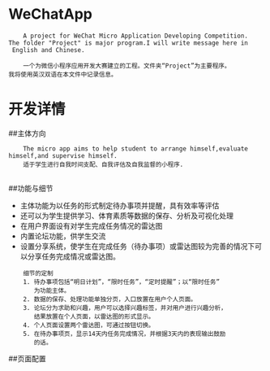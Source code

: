 # WeChatApp
```
    A project for WeChat Micro Application Developing Competition.
The folder "Project" is major program.I will write message here in
 English and Chinese.

    一个为微信小程序应用开发大赛建立的工程。文件夹“Project”为主要程序。
我将使用英汉双语在本文件中记录信息。
```
# 开发详情
##主体方向
```
    The micro app aims to help student to arrange himself,evaluate
himself,and supervise himself.
    适于学生进行自我时间支配、自我评估及自我监督的小程序.
```
##
##功能与细节
* 主体功能为以任务的形式制定待办事项并提醒，具有效率等评估
* 还可以为学生提供学习、体育素质等数据的保存、分析及可视化处理
* 在用户界面设有对学生完成任务情况的雷达图
* 内置论坛功能，供学生交流
* 设置分享系统，使学生在完成任务（待办事项）或雷达图较为完善的情况下可以分享任务完成情况或雷达图。
```
    细节的定制
    1. 待办事项包括“明日计划”，“限时任务”，“定时提醒”；以“限时任务”
       为功能主体。
    2. 数据的保存、处理功能单独分页，入口放置在用户个人页面。
    3. 论坛分为求助和兴趣，用户可以选择兴趣标签，并对用户进行兴趣分析，
       结果放置在个人页面，以雷达图的形式显示。
    4. 个人页面设置两个雷达图，可通过按钮切换。
    5. 在待办事项页，显示14天内任务完成情况，并根据3天内的表现输出鼓励
       的话。
```
##页面配置
```

```
